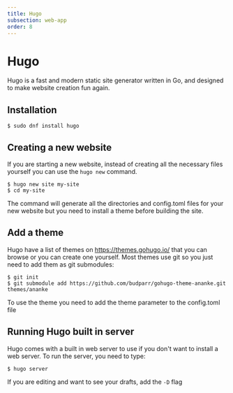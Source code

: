 ```yaml
---
title: Hugo
subsection: web-app
order: 8
---
```


# Hugo
Hugo is a fast and modern static site generator written in Go, and designed to make website creation fun again.

## Installation

```
$ sudo dnf install hugo
```

## Creating a new website
If you are starting a new website, instead of creating all the necessary files yourself you can use the `hugo new` command.

```
$ hugo new site my-site
$ cd my-site
```

The command will generate all the directories and config.toml files for your new website but you need to install a theme before building the site.

## Add a theme

Hugo have a list of themes on https://themes.gohugo.io/ that you can browse or you can create one yourself. Most themes use git so you just need to add them as git submodules:

```
$ git init
$ git submodule add https://github.com/budparr/gohugo-theme-ananke.git themes/ananke
```

To use the theme you need to add the theme parameter to the config.toml file

## Running Hugo built in server

Hugo comes with a built in web server to use if you don't want to install a web server. To run the server, you need to type:

```
$ hugo server
```

If you are editing and want to see your drafts, add the `-D` flag
